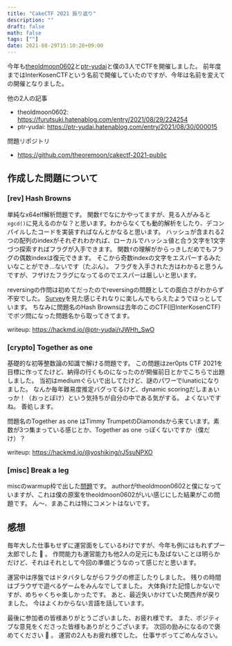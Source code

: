 ```yaml
---
title: "CakeCTF 2021 振り返り"
description: ""
draft: false
math: false
tags: [""]
date: 2021-08-29T15:10:20+09:00
---
```


今年も[theoldmoon0602](https://twitter.com/theoremoon)と[ptr-yudai](https://twitter.com/ptrYudai)と僕の3人でCTFを開催しました。
前年度まではInterKosenCTFという名前で開催していたのですが、今年は名前を変えての開催となりました。

他の2人の記事
- theoldmoon0602: https://furutsuki.hatenablog.com/entry/2021/08/29/224254
- ptr-yudai: https://ptr-yudai.hatenablog.com/entry/2021/08/30/000015

問題リポジトリ
- https://github.com/theoremoon/cakectf-2021-public

## 作成した問題について
### [rev] Hash Browns
単純なx64elf解析問題です。
関数`f`でなにかやってますが、見る人がみると`xgcd()`に見えるのかな？と思います。わからなくても動的解析をしたり、デコンパイルしたコードを実装すればなんとかなると思います。
ハッシュが含まれる2つの配列のindexがそれぞれわかれば、ローカルでハッシュ値と合う文字を1文字づつ探索すればフラグが入手できます。
関数`f`の理解がからっきしだめでもフラグの偶数indexは復元できます。
そこから奇数indexの文字をエスパーするみたいなことができ...ないです（たぶん）。
フラグを入手された方はわかると思うんですが、フザけたフラグになってるのでエスパーは厳しいと思います。

reversingの作問は初めてだったのでreversingの問題としての面白さがわからず不安でした。
[Survey](https://ptr-yudai.hatenablog.com/entry/2021/08/30/000015#Survey%E3%81%AB%E3%81%A4%E3%81%84%E3%81%A6)を見た感じそれなりに楽しんでもらえたようでほっとしています。
ちなみに問題名のHash Brownsは去年のこのCTF(旧InterKosenCTF)でボツ問になった問題名から取ってきてます。

writeup: https://hackmd.io/@ptr-yudai/rJWHh_SwO

### [crypto] Together as one
基礎的な初等整数論の知識で解ける問題です。
この問題はzer0pts CTF 2021を目標に作ってたけど、納得の行くものになったのが開催前日とかでこちらで出題しました。
当初はmediumぐらいで出してたけど、謎のパワーでlunaticになりました。
なんか毎年難易度推定バグってるけど、dynamic scoringだしまぁいっか！（おっとぼけ）という気持ちが自分の中である気がする。
よくないですね。
善処します。

問題名のTogether as one はTimmy TrumpetのDiamondsから来ています。素数が3つ集まっている感じとか、Together as one っぽくないですか（僕だけ）？

writeup: https://hackmd.io/@yoshiking/rJ5suNPXO


### [misc] Break a leg
miscのwarmup枠で出した[問題](https://furutsuki.hatenablog.com/entry/2021/08/29/224254#break-a-leg)です。
authorがtheoldmoon0602と僕になっていますが、これは僕の原案をtheoldmoon0602がいい感じにした結果がこの問題です。
ん〜、まあこれは特にコメントはないです。

## 感想
毎年大した仕事もせずに運営面をしているわけですが、今年も例にはもれずプー太郎でした :bear: 。
作問能力も運営能力も他2人の足元にも及ばないことは明らかだけど、それはそれとして今回の準備どうなのって感じだと思います。

運営中は序盤ではドタバタしながらフラグの修正したりしました。
残りの時間はブラウザで遊べるゲームをみんなでしてました。
大体負けた記憶しかないですが、めちゃくちゃ楽しかったです。
あと、最近失いかけていた関西弁が戻りました。
今はよくわからない言語を話しています。

最後に参加者の皆様ありがとうございました、お疲れ様です。
また、ポジティブな意見をくださった皆様もありがとうございます。
次回の励みになるので褒めてください :dog: 。
運営の2人もお疲れ様でした。
仕事サボってごめんなさい。
